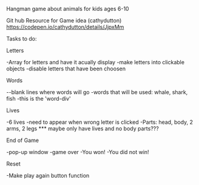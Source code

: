 Hangman game about animals for kids ages 6-10

Git hub Resource for Game idea (cathydutton)
https://codepen.io/cathydutton/details/JjpxMm

Tasks to do:

Letters

-Array for letters and have it acually display
-make letters into clickable objects
-disable letters that have been choosen

Words

--blank lines where words will go
-words that will be used: whale, shark, fish
-this is the 'word-div'

Lives

-6 lives
-need to appear when wrong letter is clicked
-Parts: head, body, 2 arms, 2 legs
*** maybe only have lives and no body parts???

End of Game

-pop-up window
-game over
    -You won!
    -You did not win!

Reset

-Make play again button function

